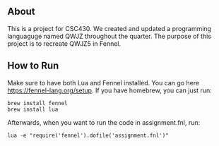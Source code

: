 ## About

This is a project for CSC430. We created and updated a programming languaguge named QWJZ throughout the quarter. The purpose of this project is to recreate QWJZ5 in Fennel.

## How to Run

Make sure to have both Lua and Fennel installed. You can go here https://fennel-lang.org/setup. If you have homebrew, you can just run:

```
brew install fennel
brew install lua
```

Afterwards, when you want to run the code in assignment.fnl, run:

```
lua -e "require('fennel').dofile('assignment.fnl')"
```
